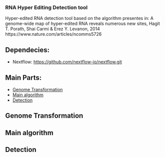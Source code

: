 ### RNA Hyper Editing Detection tool
<p>Hyper-edited RNA detection tool based on the algorithm presentes in:
A genome-wide map of hyper-edited RNA reveals numerous new sites, Hagit T. Porath, Shai Carmi & Erez Y. Levanon, 2014
https://www.nature.com/articles/ncomms5726

## Dependecies:
  * Nextflow: https://github.com/nextflow-io/nextflow.git

## Main Parts:
  * [Genome Transformation](#Genome-Transformation)
  * [Main algorithm](#Main-algorithm)
  * [Detection](#Detection)


## Genome Transformation

## Main algorithm

## Detection

